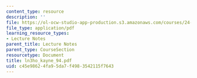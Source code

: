 ```yaml
---
content_type: resource
description: ''
file: https://ol-ocw-studio-app-production.s3.amazonaws.com/courses/24-951-introduction-to-syntax-fall-2003/c45e98624fa95da7f4983542115f7643_ln3ho_kayne_94.pdf
file_type: application/pdf
learning_resource_types:
- Lecture Notes
parent_title: Lecture Notes
parent_type: CourseSection
resourcetype: Document
title: ln3ho_kayne_94.pdf
uid: c45e9862-4fa9-5da7-f498-3542115f7643
---
```

